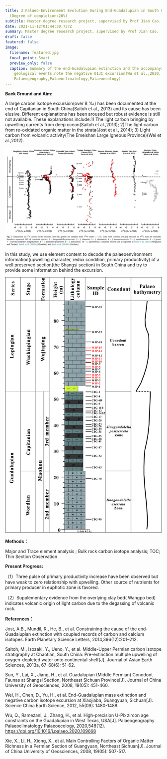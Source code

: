 ```yaml
---
title: 3.Palaeo-Environment Evolution During End-Guadalupian in South China
  (Degree of completion:20%)
subtitle: Master degree research project, supervised by Prof Jian Cao.
date: 2021-11-12T01:44:30.737Z
summary: Master degree research project, supervised by Prof Jian Cao.
draft: false
featured: false
image:
  filename: featured.jpg
  focal_point: Smart
  preview_only: false
  caption: Summary of the end-Guadalupian extinction and the accompanying major
    geological events,note the negative δ13C excursion(Wu et al.,2020,
    Palaeogeography,Palaeoclimatology,Palaeoecology)
---
```

**Back Ground and Aim:** 

A large carbon isotope excursion(over 8 ‰) has been documented at the end of Capitanian in South China(Saitoh et al., 2013) and its cause has been elusive. Different explanations has been aroused but robust evidence is still not available. These explanations include:1) The light carbon bringing by upwelling currents from deep ocean(Saitoh et al.,2013); 2)The light carbon from re-oxidated organic matter in the strata(Jost et al., 2014); 3) Light carbon from volcanic activity(The Emeishan Large Igneous Province)(Wei et al.,2012). 

![](jost1.jpg "Fig.1 δ13C records compilation from different sections in the world,note the largest excursion in Chaotian section.(Jost et al., 2014,EPSL)")

In this study, we use element content to decode the palaeoenvironment information(upwelling character, redox condition, primary productivity) of  a well preserved section(the Shangsi section) in South China and try to provide some information behind the excursion.

![](2.柱子.jpg "Fig2. Synthetic diagram showing the sample location, lithology, conodont zones(after Sun et al., 2008),palaeo bathymetry(after Xie et al.,2008) infromation for the Guadalupian-Lopingian  interval at the Shangsi section")

**Methods：**

Major and Trace element analysis ; Bulk rock carbon isotope analysis; TOC; Thin Section Observation

**Present Progress:**

（1）Three pulse of primary productivity increase have been observed but have weak to zero relationship with upwelling. Other source of nutrients for primary producer in euphotic zone is favored.

（2）Supplementary evidence from the overlying clay bed( Wangpo bed) indicates volcanic origin of light carbon due to the degassing of volcanic rock.

**References：**

Jost, A.B., Mundil, R., He, B., et al. Constraining the cause of the end-Guadalupian extinction with coupled records of carbon and calcium isotopes. Earth Planetary Science Letters, 2014,396(12):201–212.

Saitoh, M., Isozaki, Y., Ueno, Y., et al. Middle-Upper Permian carbon isotope stratigraphy at Chaotian, South China: Pre-extinction multiple upwelling of oxygen-depleted water onto continental shelf\[J]. Journal of Asian Earth Sciences, 2013a, 67-68(6): 51-62.

Sun, Y., Lai, X., Jiang, H., et al. Guadalupian (Middle Permian) Conodont Faunas at Shangsi Section, Northeast Sichuan Province\[J]. Journal of China University of Geosciences, 2008, 19(05): 451-460.

Wei, H., Chen, D., Yu, H., et al. End-Guadalupian mass extinction and negative carbon isotope excursion at Xiaojiaba, Guangyuan, Sichuan\[J]. Science China Earth Science, 2012, 55(09): 1480-1488.

Wu, Q., Ramezani, J., Zhang, H., et al. High-precision U-Pb zircon age constraints on the Guadalupian in West Texas, USA\[J]. Palaeogeography Palaeoclimatology Palaeoecology, 2020,548(12). https://doi.org/10.1016/j.palaeo.2020.109668

Xie, X., Li, H., Xiong, X., et al. Main Controlling Factors of Organic Matter Richness in a Permian Section of Guangyuan, Northeast Sichuan\[J]. Journal of China University of Geosciences, 2008, 19(05): 507-517.